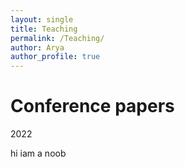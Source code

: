 ```yaml
---
layout: single
title: Teaching
permalink: /Teaching/
author: Arya
author_profile: true
---
```


# Conference papers
2022

hi iam a noob
   